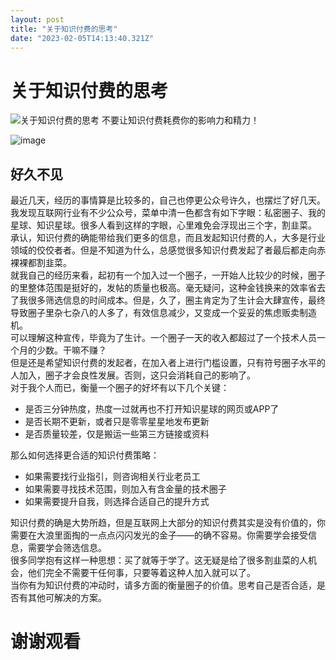 ```yaml
---
layout: post
title: "关于知识付费的思考"
date: "2023-02-05T14:13:40.321Z"
---
```

关于知识付费的思考
=========

![关于知识付费的思考](https://img2023.cnblogs.com/blog/3075818/202302/3075818-20230205212626670-731247945.png) 不要让知识付费耗费你的影响力和精力！

![image](https://img2023.cnblogs.com/blog/3075818/202302/3075818-20230205212724958-443875445.jpg)

好久不见
----

最近几天，经历的事情算是比较多的，自己也停更公众号许久，也摆烂了好几天。  
我发现互联网行业有不少公众号，菜单中清一色都含有如下字眼：私密圈子、我的星球、知识星球。很多人看到这样的字眼，心里难免会浮现出三个字，割韭菜。  
承认，知识付费的确能带给我们更多的信息，而且发起知识付费的人，大多是行业领域的佼佼者者。但是不知道为什么，总感觉很多知识付费发起了者最后都走向赤裸裸都割韭菜。  
就我自己的经历来看，起初有一个加入过一个圈子，一开始人比较少的时候，圈子的里整体范围是挺好的，发帖的质量也极高。毫无疑问，这种金钱换来的效率省去了我很多筛选信息的时间成本。但是，久了，圈主肯定为了生计会大肆宣传，最终导致圈子里杂七杂八的人多了，有效信息减少，又变成一个妥妥的焦虑贩卖制造机。  
可以理解这种宣传，毕竟为了生计。一个圈子一天的收入都超过了一个技术人员一个月的少数。干嘛不赚？  
但是还是希望知识付费的发起者，在加入者上进行门槛设置，只有符号圈子水平的人加入，圈子才会良性发展。否则，这只会消耗自己的影响了。  
对于我个人而已，衡量一个圈子的好坏有以下几个关键：

*   是否三分钟热度，热度一过就再也不打开知识星球的网页或APP了
*   是否长期不更新，或者只是零零星星地发布更新
*   是否质量较差，仅是搬运一些第三方链接或资料

那么如何选择更合适的知识付费策略：

*   如果需要找行业指引，则咨询相关行业老员工
*   如果需要寻找技术范围，则加入有含金量的技术圈子
*   如果需要提升自我，则选择合适自己的提升方式

知识付费的确是大势所趋，但是互联网上大部分的知识付费其实是没有价值的，你需要在大浪里面掏的一点点闪闪发光的金子——的确不容易。你需要学会接受信息，需要学会筛选信息。  
很多同学抱有这样一种思想：买了就等于学了。这无疑是给了很多割韭菜的人机会，他们完全不需要干任何事，只要等着这种人加入就可以了。  
当你有为知识付费的冲动时，请多方面的衡量圈子的价值。思考自己是否合适，是否有其他可解决的方案。

谢谢观看
====